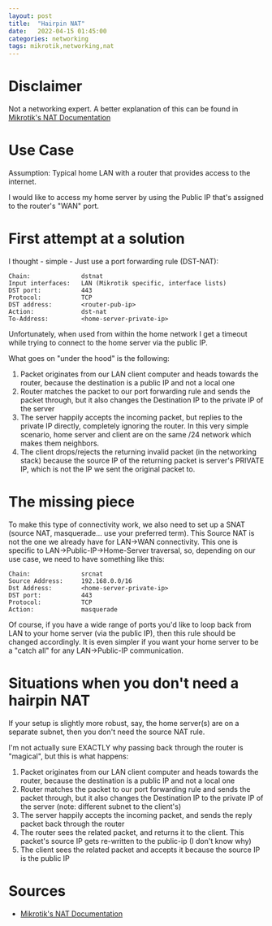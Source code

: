 ```yaml
---
layout: post
title:  "Hairpin NAT"
date:   2022-04-15 01:45:00
categories: networking
tags: mikrotik,networking,nat
---
```


# Disclaimer

Not a networking expert.
A better explanation of this can be found in [Mikrotik's NAT Documentation][Mikrotik's NAT Documentation]

# Use Case

Assumption: Typical home LAN with a router that provides access to the internet.

I would like to access my home server by using the Public IP that's assigned to the router's "WAN" port.

# First attempt at a solution

I thought - simple - Just use a port forwarding rule (DST-NAT):
```
Chain:              dstnat
Input interfaces:   LAN (Mikrotik specific, interface lists)
DST port:           443
Protocol:           TCP
DST address:        <router-pub-ip>
Action:             dst-nat
To-Address:         <home-server-private-ip>
```

Unfortunately, when used from within the home network I get a timeout while trying to connect to the home server via the public IP.

What goes on "under the hood" is the following:

1. Packet originates from our LAN client computer and heads towards the router, because the destination is a public IP and not a local one
2. Router matches the packet to our port forwarding rule and sends the packet through, but it also changes the Destination IP to the private IP of the server
3. The server happily accepts the incoming packet, but replies to the private IP directly, completely ignoring the router. In this very simple scenario, home server and client are on the same /24 network which makes them neighbors.
4. The client drops/rejects the returning invalid packet (in the networking stack) because the source IP of the returning packet is server's PRIVATE IP, which is not the IP we sent the original packet to.



# The missing piece

To make this type of connectivity work, we also need to set up a SNAT (source NAT, masquerade... use your preferred term). This Source NAT is not the one we already have for LAN->WAN connectivity. This one is specific to LAN->Public-IP->Home-Server traversal, so, depending on our use case, we need to have something like this:

```
Chain:              srcnat
Source Address:     192.168.0.0/16
Dst Address:        <home-server-private-ip>
DST port:           443
Protocol:           TCP
Action:             masquerade
```

Of course, if you have a wide range of ports you'd like to loop back from LAN to your home server (via the public IP), then this rule should be changed accordingly. It is even simpler if you want your home server to be a "catch all" for any LAN->Public-IP communication.

# Situations when you don't need a hairpin NAT

If your setup is slightly more robust, say, the home server(s) are on a separate subnet, then you don't need the source NAT rule.

I'm not actually sure EXACTLY why passing back through the router is "magical", but this is what happens:

1. Packet originates from our LAN client computer and heads towards the router, because the destination is a public IP and not a local one
2. Router matches the packet to our port forwarding rule and sends the packet through, but it also changes the Destination IP to the private IP of the server (note: different subnet to the client's)
3. The server happily accepts the incoming packet, and sends the reply packet back through the router
4. The router sees the related packet, and returns it to the client. This packet's source IP gets re-written to the public-ip (I don't know why)
5. The client sees the related packet and accepts it because the source IP is the public IP


# Sources

* [Mikrotik's NAT Documentation][Mikrotik's NAT Documentation]



[Mikrotik's NAT Documentation]: https://help.mikrotik.com/docs/display/ROS/NAT
